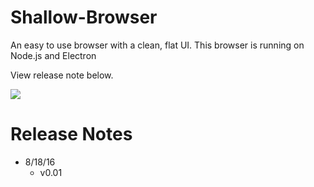 # Shallow-Browser
An easy to use browser with a clean, flat UI. This browser is running on Node.js and Electron

View release note below.

<img src="https://avalix.net/content/img/shallow-prev.png" />

# Release Notes

<ul>
  <li>8/18/16
    <ul>
      <li>v0.01</li>
    </ul>
  </li>
</ul>
